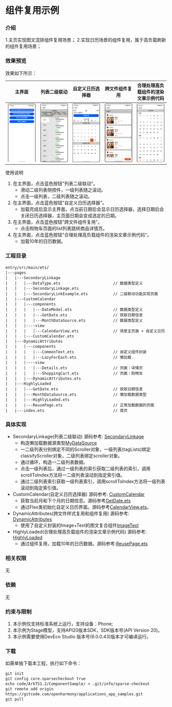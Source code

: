 # 组件复用示例

### 介绍

1.主页实现图文混排组件复用场景；
2.实现日历场景的组件复用，属于高负载刷新的组件复用场景；

### 效果预览

效果如下所示：

|主界面|列表二级联动|自定义日历选择器|跨文件组件复用|合理处理高负载组件的渲染文章示例代码|
|--------------------------------|--------------------------------|--------------------------------|--------------------------------|--------------------------------|
|![Alt text](entry/src/main/resources/base/media/main.png)|![Alt text](entry/src/main/resources/base/media/example1.PNG)|![Alt text](entry/src/main/resources/base/media/example2.PNG)|![Alt text](entry/src/main/resources/base/media/example3.PNG)|![Alt text](entry/src/main/resources/base/media/example4.PNG)|

使用说明

1. 在主界面，点击蓝色按钮"列表二级联动"。
    * 滑动二级列表侧控件，一级列表随之滚动。
    * 点击一级列表，二级列表随之滚动。
2.  在主界面，点击蓝色按钮"自定义日历选择器"。
    * 加载完成后显示主界面，点当前日期后会显示日历选择器，选择日期后会关闭日历选择器，主页面日期会变成选定的日期。
3.  在主界面，点击蓝色按钮"跨文件组件复用"。
    * 点击购物车页面的list列表跳转商品详情页。
4.  在主界面，点击蓝色按钮"合理处理高负载组件的渲染文章示例代码"。
    * 加载10年的日历数据。


### 工程目录

```
entry/src/main/ets/
|---pages
|   |---SecondaryLinkage
|   |   |---DataType.ets                       // 数据类型定义
|   |   |---SecondaryLinkage.ets                            
|   |   |---SecondaryLinkExample.ets           // 二级联动功能实现页面
|   |---CustomCalendar
|   |   |---components 
|   |   |   |---DateModel.ets                  // 数据类型定义
|   |   |   |---GetDate.ets                    // 获取日期信息
|   |   |   |---MonthDataSource.ets            // 数据类型定义
|   |   |----view
|   |   |   |---CalendarView.ets               // 场景主页面 + 自定义日历
|   |   |---CustomCalendar.ets 
|   |---DynamicAttributes
|   |   |---components 
|   |   |   |---CommonText.ets                 // 自定义组件封装
|   |   |   |---LazyForEach.ets                // 懒加载
|   |   |----view
|   |   |   |---Details.ets                    // 页面：详情页
|   |   |   |---ShoppingCart.ets               // 页面：购物车
|   |   |---DynamicAttributes.ets 
|   |---HighlyLoaded
|   |   |---GetDate.ets                        // 获取日期信息
|   |   |---MonthDataSource.ets                // 懒加载数据类型
|   |   |---HighlyLoaded.ets 
|   |   |---ReusePage.ets                      // 正常加载数据的页面
|   |---index.ets                              // 首页
```

### 具体实现

* SecondaryLinkage(列表二级联动) 源码参考: [SecondaryLinkage](entry/src/main/ets/pages/SecondaryLinkage)
    * 构造懒加载数据源类型[MyDataSource](entry/src/main/ets/pages/SecondaryLinkage/DataType.ets)
    * 一二级列表分别绑定不同的Scroller对象，一级列表(tagLists)绑定classifyScroller对象，二级列表绑定scroller对象。
    * 通过循环，构造一二级列表数据。
    * 点击一级列表后，通过一级列表的索引获取二级列表的索引，调用scrollToIndex方法将一二级列表滚动到指定索引值。
    * 通过二级列表索引获取一级列表索引，调用scrollToIndex方法将一级列表滚动到指定索引值。
* CustomCalendar(自定义日历选择器) 源码参考: [CustomCalendar](entry/src/main/ets/pages/CustomCalendar)
    * 获取当前月和下个月的日期信息。源码参考[GetDate.ets](entry/src/main/ets/pages/CustomCalendar/components/GetDate.ets)
    * 通过Flex类初始化自定义日历界面。源码参考[CalendarView.ets](entry/src/main/ets/pages/CustomCalendar/view/CalendarView.ets)。
* DynamicAttributes(跨文件样式复用和组件复用) 源码参考: [DynamicAttributes](entry/src/main/ets/pages/DynamicAttributes)
    * 使用了自定义封装的Image+Text的图文复合组件[ImageText](entry/src/main/ets/pages/DynamicAttributes/common/CommonText.ets)
* HighlyLoaded(合理处理高负载组件的渲染文章示例代码) 源码参考: [HighlyLoaded](entry/src/main/ets/pages/HighlyLoaded)
    * 通过组件复用，加载10年的日历数据。源码参考:[ReusePage.ets](entry/src/main/ets/pages/HighlyLoaded/ReusePage.ets)

### 相关权限

无

### 依赖

无

### 约束与限制

1. 本示例仅支持标准系统上运行，支持设备：Phone;
2. 本示例为Stage模型，支持API20版本SDK，SDK版本号(API Version 20)。
3. 本示例需要使用DevEco Studio 版本号(6.0.0.43)版本才可编译运行。

### 下载

如需单独下载本工程，执行如下命令：

```
git init
git config core.sparsecheckout true
echo code/ArkTS1.2/ComponentSample/ > .git/info/sparse-checkout
git remote add origin https://gitcode.com/openharmony/applications_app_samples.git
git pull
```